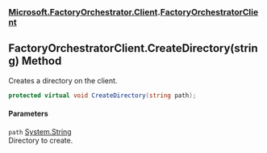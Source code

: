 ### [Microsoft.FactoryOrchestrator.Client](Microsoft_FactoryOrchestrator_Client.md 'Microsoft.FactoryOrchestrator.Client').[FactoryOrchestratorClient](FactoryOrchestratorClient.md 'Microsoft.FactoryOrchestrator.Client.FactoryOrchestratorClient')
## FactoryOrchestratorClient.CreateDirectory(string) Method
Creates a directory on the client.  
```csharp
protected virtual void CreateDirectory(string path);
```
#### Parameters
<a name='Microsoft_FactoryOrchestrator_Client_FactoryOrchestratorClient_CreateDirectory(string)_path'></a>
`path` [System.String](https://docs.microsoft.com/en-us/dotnet/api/System.String 'System.String')  
Directory to create.
  
